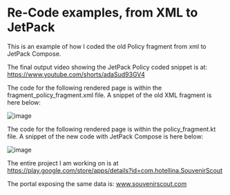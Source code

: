 # Re-Code examples, from XML to JetPack
This is an example of how I coded the old Policy fragment from xml to JetPack Compose.

The final output video showing the JetPack Policy coded snippet is at: 
https://www.youtube.com/shorts/adaSud93GV4  

The code for the following rendered page is within the fragment_policy_fragment.xml file. 
A snippet of the old XML fragment is here below:

![image](https://github.com/hotellinawebmaster/SouvenirScoutJetPackCompose/assets/73776127/07cd00e5-4c58-4894-adce-f55e2dad13c7)



The code for the following rendered page is within the policy_fragment.kt file. 
A snippet of the new code with JetPack Compose is here below:

![image](https://github.com/hotellinawebmaster/SouvenirScoutJetPackCompose/assets/73776127/0439ce5f-7f8a-4680-9001-b3425bdf2b5d)

The entire project I am working on is at 
https://play.google.com/store/apps/details?id=com.hotellina.SouvenirScout 

The portal exposing the same data is: 
www.souvenirscout.com 
